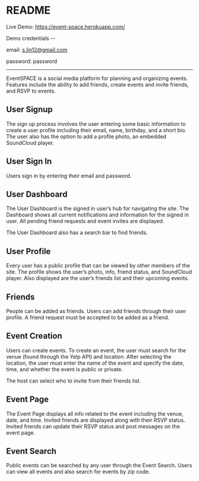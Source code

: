 # README

Live Demo: https://event-space.herokuapp.com/ 

Demo credentials -- 

email: s.lin12@gmail.com

password: password

----

EventSPACE is a social media platform for planning and organizing events. Features include the ability to add friends, create events and invite friends, and RSVP to events.

## User Signup
The sign up process involves the user entering some basic information to create a user profile including their email, name, birthday, and a short bio. The user also has the option to add a profile photo, an embedded SoundCloud player.

## User Sign In
Users sign in by entering their email and password.

## User Dashboard
The User Dashboard is the signed in user’s hub for navigating the site. The Dashboard shows all current notifications and information for the signed in user. All pending friend requests and event invites are displayed.

The User Dashboard also has a search bar to find friends.

## User Profile
Every user has a public profile that can be viewed by other members of the site. The profile shows the user’s  photo, info, friend status, and SoundCloud player. Also displayed are the user’s friends list and their upcoming events.

## Friends
People can be added as friends. Users can add friends through their user profile. A friend request must be accepted to be added as a friend.

## Event Creation
Users can create events. To create an event, the user must search for the venue (found through the Yelp API) and location. After selecting the location, the user must enter the name of the event and specify the date, time, and whether the event is public or private.

The host can select who to invite from their friends list.

## Event Page
The Event Page displays all info related to the event including the venue, date, and time. Invited friends are displayed along with their RSVP status. Invited friends can update their RSVP status and post messages on the event page.

## Event Search
Public events can be searched by any user through the Event Search. Users can view all events and also search for events by zip code.
